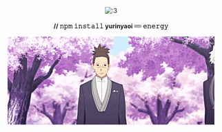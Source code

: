 <p align="center">
<img src="ee48619529f4ea2d0ee5066d0ba294e4.gif" alt=":3">

<p align="center">
  <b>// 𝚗𝚙𝚖 𝚒𝚗𝚜𝚝𝚊𝚕𝚕 yurinyaoi 𓄳 𝚎𝚗𝚎𝚛𝚐𝚢</b>
</p>

<p align="center">
<img src="tumblr_ona1daKnSR1v07xajo1_500.gif" alt="<3">

